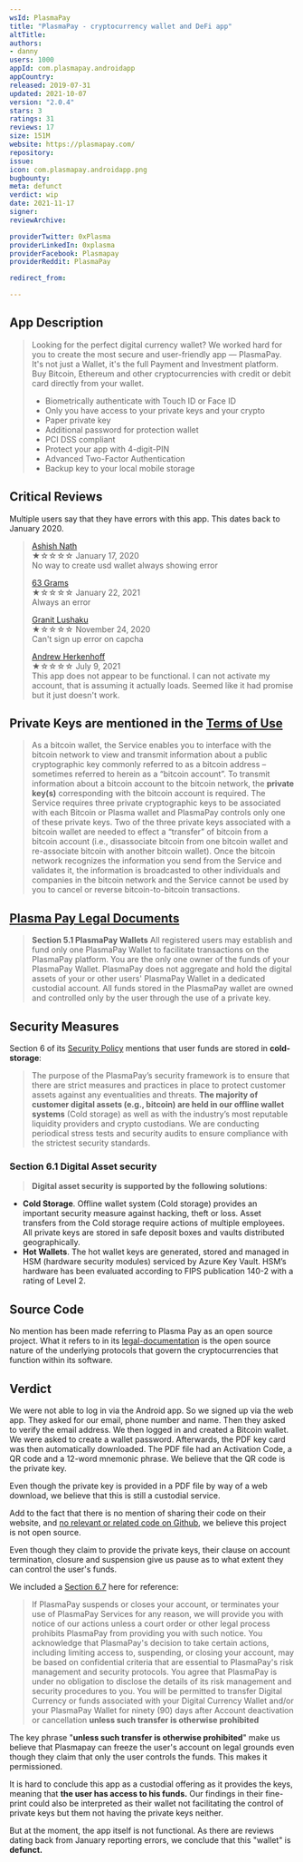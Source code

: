 ```yaml
---
wsId: PlasmaPay
title: "PlasmaPay - cryptocurrency wallet and DeFi app"
altTitle: 
authors:
- danny
users: 1000
appId: com.plasmapay.androidapp
appCountry: 
released: 2019-07-31
updated: 2021-10-07
version: "2.0.4"
stars: 3
ratings: 31
reviews: 17
size: 151M
website: https://plasmapay.com/
repository: 
issue: 
icon: com.plasmapay.androidapp.png
bugbounty: 
meta: defunct
verdict: wip
date: 2021-11-17
signer: 
reviewArchive:

providerTwitter: 0xPlasma
providerLinkedIn: 0xplasma
providerFacebook: Plasmapay
providerReddit: PlasmaPay

redirect_from:

---
```


## App Description

> Looking for the perfect digital currency wallet? We worked hard for you to create the most secure and user-friendly app — PlasmaPay. It's not just a Wallet, it's the full Payment and Investment platform. Buy Bitcoin, Ethereum and other cryptocurrencies with credit or debit card directly from your wallet.
>
> - Biometrically authenticate with Touch ID or Face ID
> - Only you have access to your private keys and your crypto
> - Paper private key
> - Additional password for protection wallet
> - PCI DSS compliant
> - Protect your app with 4-digit-PIN
> - Advanced Two-Factor Authentication
> - Backup key to your local mobile storage

## Critical Reviews

Multiple users say that they have errors with this app. This dates back to January 2020.


> [Ashish Nath](https://play.google.com/store/apps/details?id=com.plasmapay.androidapp&reviewId=gp%3AAOqpTOEFQgvEnqKww0ugdUtIgAWpliu54tDzLnKOQphPuNUtPyc738QTNygFAktkRhaiNoSjQCYq8HLX6Nd-QIg)<br>
  ★☆☆☆☆ January 17, 2020 <br>
       No way to create usd wallet always showing error
>       
> [63 Grams](https://play.google.com/store/apps/details?id=com.plasmapay.androidapp&reviewId=gp%3AAOqpTOF65be3LbWhJ_HAYBQvhWkhqcnmdsvW4f74xw6lq4JzfS-jHccWfOiAiK6-sygxT64adcDCZS-W_KYyE1A)<br>
  ★☆☆☆☆ January 22, 2021 <br>
       Always an error
>       
> [Granit Lushaku](https://play.google.com/store/apps/details?id=com.plasmapay.androidapp&reviewId=gp%3AAOqpTOGiCKu40nTYO5tn1tD2nytxlZqbROmMvvuUPtSgsjWY3IVjEovf3VrsGZi_GkTegMeH9p4IjbLlmQh_FLA)<br>
  ★☆☆☆☆ November 24, 2020 <br>
       Can't sign up error on capcha  
>      
> [Andrew Herkenhoff](https://play.google.com/store/apps/details?id=com.plasmapay.androidapp&reviewId=gp%3AAOqpTOHfQlWtVxs-smnUUSgGn_Xpf3l9x6OEK3RORKG2BqvtDu_lymuxR0LydNDwTvJtaEa7WOWYukw2e73QJoE)<br>
  ★☆☆☆☆ July 9, 2021 <br>
       This app does not appear to be functional. I can not activate my account, that is assuming it actually loads. Seemed like it had promise but it just doesn't work.
       
  
## Private Keys are mentioned in the [Terms of Use](https://plasmapay.com/terms-of-use)

> As a bitcoin wallet, the Service enables you to interface with the bitcoin network to view and transmit information about a public cryptographic key commonly referred to as a bitcoin address – sometimes referred to herein as a “bitcoin account”. To transmit information about a bitcoin account to the bitcoin network, the **private key(s)** corresponding with the bitcoin account is required. The Service requires three private cryptographic keys to be associated with each Bitcoin or Plasma wallet and PlasmaPay controls only one of these private keys. Two of the three private keys associated with a bitcoin wallet are needed to effect a “transfer” of bitcoin from a bitcoin account (i.e., disassociate bitcoin from one bitcoin wallet and re-associate bitcoin with another bitcoin wallet). Once the bitcoin network recognizes the information you send from the Service and validates it, the information is broadcasted to other individuals and companies in the bitcoin network and the Service cannot be used by you to cancel or reverse bitcoin-to-bitcoin transactions.

## [Plasma Pay Legal Documents](https://plasmapay.com/legal-documents)

> **Section 5.1 PlasmaPay Wallets**
> All registered users may establish and fund only one PlasmaPay Wallet to facilitate transactions on the PlasmaPay platform. You are the only one owner of the funds of your PlasmaPay Wallet. PlasmaPay does not aggregate and hold the digital assets of your or other users' PlasmaPay Wallet in a dedicated custodial account. All funds stored in the PlasmaPay wallet are owned and controlled only by the user through the use of a private key.

## Security Measures

Section 6 of its [Security Policy](https://plasmapay.com/legal-documents) mentions that user funds are stored in **cold-storage**:

> The purpose of the PlasmaPay’s security framework is to ensure that there are strict measures and practices in place to protect customer assets against any eventualities and threats. **The majority of customer digital assets (e.g., bitcoin) are held in our offline wallet systems** (Cold storage) as well as with the industry’s most reputable liquidity providers and crypto custodians. We are conducting periodical stress tests and security audits to ensure compliance with the strictest security standards.

### Section 6.1 Digital Asset security

> **Digital asset security is supported by the following solutions**:
- **Cold Storage**. Offline wallet system (Cold storage) provides an important security measure against hacking, theft or loss. Asset transfers from the Cold storage require actions of multiple employees. All private keys are stored in safe deposit boxes and vaults distributed geographically.
- **Hot Wallets**. The hot wallet keys are generated, stored and managed in HSM (hardware security modules) serviced by Azure Key Vault. HSM’s hardware has been evaluated according to FIPS publication 140-2 with a rating of Level 2.

## Source Code

No mention has been made referring to Plasma Pay as an open source project. What it refers to in its [legal-documentation](https://plasmapay.com/legal-documents) is the open source nature of the underlying protocols that govern the cryptocurrencies that function within its software.

## Verdict

We were not able to log in via the Android app. So we signed up via the web app. They asked for our email, phone number and name. Then they asked to verify the email address. We then logged in and created a Bitcoin wallet. We were asked to create a wallet password. Afterwards, the PDF key card was then automatically downloaded. The PDF file had an Activation Code, a QR code and a 12-word mnemonic phrase. We believe that the QR code is the private key. 

Even though the private key is provided in a PDF file by way of a web download, we believe that this is still a custodial service. 

Add to the fact that there is no mention of sharing their code on their website, and [no relevant or related code on Github](https://github.com/search?p=3&q=com.plasmapay.androidapp&type=Code), we believe this project is not open source.

Even though they claim to provide the private keys, their clause on account termination, closure and suspension give us pause as to what extent they can control the user's funds.

We included a [Section 6.7](https://plasmapay.com/legal-documents) here for reference:

> If PlasmaPay suspends or closes your account, or terminates your use of PlasmaPay Services for any reason, we will provide you with notice of our actions unless a court order or other legal process prohibits PlasmaPay from providing you with such notice. You acknowledge that PlasmaPay's decision to take certain actions, including limiting access to, suspending, or closing your account, may be based on confidential criteria that are essential to PlasmaPay's risk management and security protocols. You agree that PlasmaPay is under no obligation to disclose the details of its risk management and security procedures to you. You will be permitted to transfer Digital Currency or funds associated with your Digital Currency Wallet and/or your PlasmaPay Wallet for ninety (90) days after Account deactivation or cancellation **unless such transfer is otherwise prohibited**

The key phrase "**unless such transfer is otherwise prohibited**" make us believe that Plasmapay can freeze the user's account on legal grounds even though they claim that only the user controls the funds. This makes it permissioned.

It is hard to conclude this app as a custodial offering as it provides the keys, meaning that **the user has access to his funds.** Our findings in their fine-print could also be interpreted as their wallet not facilitating the control of private keys but them not having the private keys neither.

But at the moment, the app itself is not functional. As there are reviews dating back from January reporting errors, we conclude that this "wallet" is **defunct.**
